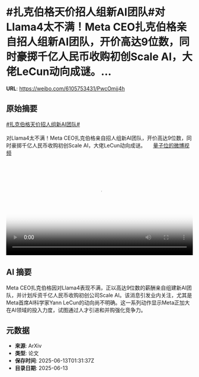 # #扎克伯格天价招人组新AI团队#对Llama4太不满！Meta CEO扎克伯格亲自招人组新AI团队，开价高达9位数，同时豪掷千亿人民币收购初创Scale AI，大佬LeCun动向成谜。...

**URL**: https://weibo.com/6105753431/PwcOmjj4h

## 原始摘要

<a href="https://m.weibo.cn/search?containerid=231522type%3D1%26t%3D10%26q%3D%23%E6%89%8E%E5%85%8B%E4%BC%AF%E6%A0%BC%E5%A4%A9%E4%BB%B7%E6%8B%9B%E4%BA%BA%E7%BB%84%E6%96%B0AI%E5%9B%A2%E9%98%9F%23&amp;extparam=%23%E6%89%8E%E5%85%8B%E4%BC%AF%E6%A0%BC%E5%A4%A9%E4%BB%B7%E6%8B%9B%E4%BA%BA%E7%BB%84%E6%96%B0AI%E5%9B%A2%E9%98%9F%23" data-hide=""><span class="surl-text">#扎克伯格天价招人组新AI团队#</span></a><br><br>对Llama4太不满！Meta CEO扎克伯格亲自招人组新AI团队，开价高达9位数，同时豪掷千亿人民币收购初创Scale AI，大佬LeCun动向成谜。 <a href="https://video.weibo.com/show?fid=1034:5176756982972447" data-hide=""><span class="url-icon"><img style="width: 1rem;height: 1rem" src="https://h5.sinaimg.cn/upload/2015/09/25/3/timeline_card_small_video_default.png" referrerpolicy="no-referrer"></span><span class="surl-text">量子位的微博视频</span></a> <br clear="both"><div style="clear: both"></div><video controls="controls" poster="https://tvax1.sinaimg.cn/orj480/006Fd7o3ly1i2cnhbqnsmj30u01hcgno.jpg" style="width: 100%"><source src="https://f.video.weibocdn.com/o0/9MK5xkOHlx08oZ9k8SeY01041200gVH60E010.mp4?label=mp4_720p&amp;template=720x1280.24.0&amp;ori=0&amp;ps=1CwnkDw1GXwCQx&amp;Expires=1749781816&amp;ssig=%2FP%2Bvu6paYX&amp;KID=unistore,video"><source src="https://f.video.weibocdn.com/o0/HdhTF5k8lx08oZ9jOACk01041200adRn0E010.mp4?label=mp4_hd&amp;template=540x960.24.0&amp;ori=0&amp;ps=1CwnkDw1GXwCQx&amp;Expires=1749781816&amp;ssig=UT2e7emvUL&amp;KID=unistore,video"><source src="https://f.video.weibocdn.com/o0/7dK3ygiflx08oZ9k2Wfe010412005L510E010.mp4?label=mp4_ld&amp;template=360x640.24.0&amp;ori=0&amp;ps=1CwnkDw1GXwCQx&amp;Expires=1749781816&amp;ssig=VivujcLKdQ&amp;KID=unistore,video"><p>视频无法显示，请前往<a href="https://video.weibo.com/show?fid=1034%3A5176756982972447" target="_blank" rel="noopener noreferrer">微博视频</a>观看。</p></video>

## AI 摘要

Meta CEO扎克伯格因对Llama4表现不满，正以高达9位数的薪酬亲自组建新AI团队，并计划斥资千亿人民币收购初创公司Scale AI。该消息引发业内关注，尤其是Meta首席AI科学家Yann LeCun的动向尚不明确。这一系列动作显示Meta正加大在AI领域的投入力度，试图通过人才引进和并购强化竞争力。

## 元数据

- **来源**: ArXiv
- **类型**: 论文
- **保存时间**: 2025-06-13T01:31:37Z
- **目录日期**: 2025-06-13
